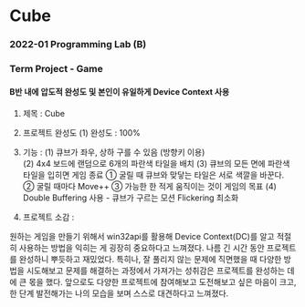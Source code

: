 # Cube

### 2022-01 Programming Lab (B)
### Term Project - Game

#### B반 내에 압도적 완성도 및 본인이 유일하게 Device Context 사용

1. 제목 : Cube

2. 프로젝트 완성도
(1) 완성도 : 100%

3. 기능 :
(1) 큐브가 좌우, 상하 구를 수 있음 (방향키 이용)\
(2) 4x4 보드에 랜덤으로 6개의 파란색 타일을 배치
(3) 큐브의 모든 면에 파란색 타일을 입히면 게임 종료
① 굴릴 때 큐브와 맞닿는 타일은 서로 색깔을 바꾼다. 
② 굴릴 때마다 Move++
③ 가능한 한 적게 움직이는 것이 게임의 목표
(4) Double Buffering 사용 - 큐브가 구르는 모션 Flickering 최소화

4. 프로젝트 소감 :

원하는 게임을 만들기 위해서 win32api를 활용해 Device Context(DC)를
알고 적절히 사용하는 방법을 익히는 게 굉장히 중요하다고 느껴졌다. 나름
긴 시간 동안 프로젝트를 완성하니 뿌듯하고 재밌었다. 특히나, 잘 풀리지
않는 문제에 직면했을 때 다양한 방법을 시도해보고 문제를 해결하는 과정에서 가져가는 성취감은 프로젝트를 완성하는 데에 큰 몫을 했다. 앞으로도
다양한 프로젝트에 참여해보고 도전해보고 싶은 마음이 크고, 한 단계 발전해가는 나의 모습을 보며 스스로 대견하다고 느껴졌다.
